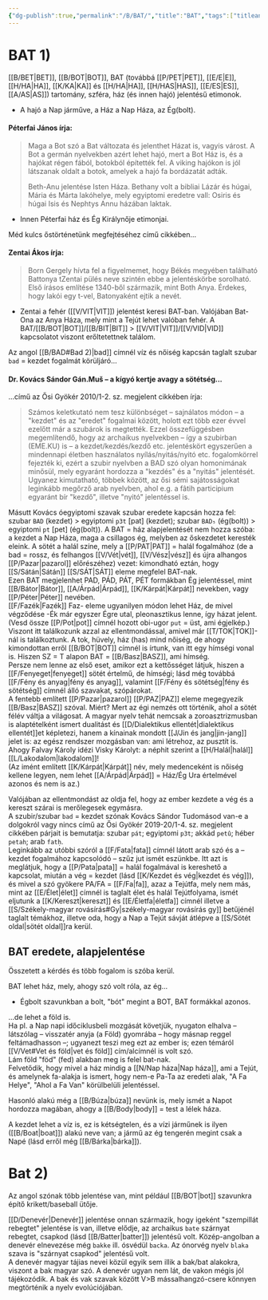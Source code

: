 ```yaml
---
{"dg-publish":true,"permalink":"/B/BAT/","title":"BAT","tags":["titleandheadingonedontmatch","multipleentries","stitched"],"created":"2025-04-30T17:28","updated":"2025-06-28T00:01"}
---
```



# BAT 1)

[[B/BET\|BET]], [[B/BOT\|BOT]], BAT (továbbá [[P/PET\|PET]], [[E/E\|E]], [[H/HA\|HA]], [[K/KA\|KA]] és [[H/HA\|HA]], [[H/HAS\|HAS]], [[E/ES\|ES]], [[A/AS\|AS]]) tartomány, szféra, ház (és innen hajó) jelentésű etimonok.  
- A hajó a Nap járműve, a Ház a Nap Háza, az Ég(bolt).

#### Péterfai János írja:

> Maga a Bot szó a Bat változata és jelenthet Házat is, vagyis várost. A Bot a germán nyelvekben azért lehet hajó, mert a Bot Ház is, és a hajókat régen fából, botokból építették fel. A viking hajókon is jól látszanak oldalt a botok, amelyek a hajó fa bordázatát adták.  
>
> Beth-Anu jelentése Isten Háza. Bethany volt a bibliai Lázár és húgai, Mária és Márta lakóhelye, mely egyiptomi eredetre vall: Osiris és húgai Isis és Nephtys Annu házában laktak.  
- Innen Péterfai ház és Ég Királynője etimonjai.

Méd kulcs őstörténetünk megfejtéséhez című cikkében...  

#### Zentai Ákos írja:  

> Born Gergely hívta fel a figyelmemet, hogy Békés megyében található Battonya tZentai pülés neve szintén ebbe a jelentéskörbe sorolható. Első írásos említése 1340-ből származik, mint Both Anya. Érdekes, hogy lakói egy t-vel, Batonyaként ejtik a nevét.  
- Zentai a fehér ([[V/VIT\|VIT]]) jelentést keresi BAT-ban. Valójában Bat-Ona az Anya Háza, mely mint a Tejút lehet valóban fehér. A BAT/[[B/BOT\|BOT]]/[[B/BIT\|BIT]] > [[V/VIT\|VIT]]/[[V/VID\|VID]] kapcsolatot viszont erőltetettnek találom.

Az angol [[B/BAD#Bad 2)\|bad]] címnél víz és nőiség kapcsán taglalt szubar `bad` = kezdet fogalmát körüljáró...  

#### Dr. Kovács Sándor Gán.Muš – a kígyó kertje avagy a sötétség...

...című az Ősi Gyökér 2010/1-2. sz. megjelent cikkében írja:  
> Számos keletkutató nem tesz különbséget – sajnálatos módon – a "kezdet" és az "eredet" fogalmai között, holott ezt több ezer évvel ezelőtt már a szubárok is megtették. Ezzel összefüggésben megemlítendő, hogy az archaikus nyelvekben – így a szubirban (EME.KU) is – a kezdet/kezdés/kezdő etc. jelentéskört egyszerűen a mindennapi életben használatos nyílás/nyitás/nyitó etc. fogalomkörrel fejezték ki, ezért a szubir nyelvben a BAD szó olyan homonimának minősül, mely egyaránt hordozza a "kezdés" és a "nyitás" jelentését. Ugyanez kimutatható, többek között, az ősi sémi sajátosságokat leginkább megőrző arab nyelvben, ahol e.g. a fâtih participium egyaránt bír "kezdő", illetve "nyitó" jelentéssel is.  

Másutt Kovács óegyiptomi szavak szubar eredete kapcsán hozza fel: szubar `BAD` (kezdet) > egyiptomi `p3t` \[pat\] (kezdet); szubar `BAD₅` (ég(bolt)) > egyiptomi `pt` \[pet\] (ég(bolt)). A BAT = ház alapjelentését nem hozza szóba: a kezdet a Nap Háza, maga a csillagos ég, melyben az őskezdetet keresték eleink. A sötét a halál színe, mely a [[P/PAT\|PAT]] = halál fogalmához (de a bad = rossz, és felhangos [[V/Vét\|vét]], [[V/Vész\|vész]] és újra alhangos [[P/Pazar\|pazarol]] előrészéhez) vezet: kimondható eztán, hogy [[S/Sátán\|Sátán]] [[S/SÁT\|SÁT]] eleme megfelel BAT-nak.  
Ezen BAT megjelenhet PAD, PÁD, PÁT, PÉT formákban Ég jelentéssel, mint [[B/Bátor\|Bátor]], [[A/Árpád\|Árpád]], [[K/Kárpát\|Kárpát]] nevekben, vagy [[P/Péter\|Péter]] nevében.  
[[F/Fazék\|Fazék]] Faz- eleme ugyanilyen módon lehet Ház, de mivel végződése -Ék már egyszer Égre utal, pleonasztikus lenne, így házat jelent. (Vesd össze [[P/Pot\|pot]] címnél hozott obi-ugor `put` = üst, ami égjelkép.)  
Viszont itt találkozunk azzal az ellentmondással, amivel már [[T/TOK\|TOK]]-nál is találkoztunk. A tok, hüvely, ház (has) mind nőiség, de ahogy kimondottan erről [[B/BOT\|BOT]] címnél is írtunk, van itt egy hímségi vonal is. Hiszen SZ = T alapon BAT = [[B/Basz\|BASZ]], ami hímség.  
Persze nem lenne az első eset, amikor ezt a kettősséget látjuk, hiszen a [[F/Fenyeget\|fenyeget]] sötét értelmű, de hímségi; lásd még továbbá [[F/Fény és anyag\|fény és anyag]], valamint [[F/Fény és sötétség\|fény és sötétség]] címnél álló szavakat, szópárokat.  
A fentebb említett [[P/Pazar\|pazarol]] [[P/PAZ\|PAZ]] eleme megegyezik [[B/Basz\|BASZ]] szóval. Miért? Mert az égi nemzés ott történik, ahol a sötét félév váltja a világosat. A magyar nyelv tehát nemcsak a zoroasztrizmusban is alaptételként ismert dualitást és [[D/Dialektikus ellentét\|dialektikus ellentét]]et képletezi, hanem a kínainak mondott [[J/Jin és jang\|jin-jang]] jelet is: az egész rendszer mozgásban van: ami létrehoz, az pusztít is. Ahogy Falvay Károly idézi Visky Károlyt: a néphit szerint a [[H/Halál\|halál]] [[L/Lakodalom\|lakodalom]]!  
(Az imént említett [[K/Kárpát\|Kárpát]] név, mely medenceként is nőiség kellene legyen, nem lehet [[A/Árpád\|Árpád]] = Ház/Ég Ura értelmével azonos és nem is az.)  

Valójában az ellentmondást az oldja fel, hogy az ember kezdete a vég és a kereszt szárai is merőlegesek egymásra.  
A szubir/szubar `bad` = kezdet szónak Kovács Sándor Tudomásod van-e a dolgokról vagy nincs című az Ősi Gyökér 2019-20/1-4. sz. megjelent cikkében párjait is bemutatja: szubar `pát`; egyiptomi `p3t`; akkád `petû`; héber `petah`; arab `fatḥ`.  
Leginkább az utóbbi szóról a [[F/Fata\|fata]] címnél látott arab szó és a – kezdet fogalmához kapcsolódó – szűz jut ismét eszünkbe. Itt azt is meglátjuk, hogy a [[P/Pata\|pata]] = halál fogalmával is kereshető a kapcsolat, miután a vég = kezdet (lásd [[K/Kezdet és vég\|kezdet és vég]]), és mivel a szó gyökere PA/FA = [[F/Fa\|fa]], azaz a Tejútfa, mely nem más, mint az [[E/Élet\|élet]] címnél is taglalt élet és halál Tejútfolyama, ismét eljutunk a [[K/Kereszt\|kereszt]] és [[E/Életfa\|életfa]] címnél illetve a [[S/Székely-magyar rovásírás#Gy\|székely-magyar rovásírás gy]] betűjénél taglalt témákhoz, illetve oda, hogy a Nap a Tejút sávját átlépve a [[S/Sötét oldal\|sötét oldal]]ra kerül.  

## BAT eredete, alapjelentése

Összetett a kérdés és több fogalom is szóba kerül.  

BAT lehet ház, mely, ahogy szó volt róla, az ég...
- Égbolt szavunkban a bolt, "bót" megint a BOT, BAT formákkal azonos.

...de lehet a föld is.  
Ha pl. a Nap napi időciklusbeli mozgását követjük, nyugaton elhalva – látszólag – visszatér anyja (a Föld) gyomrába – hogy másnap reggel feltámadhasson –; ugyanezt teszi meg ezt az ember is; ezen témáról [[V/Vet#Vet és föld\|vet és föld]] cím/alcímnél is volt szó.  
Lám föld "föd" (fed) alakban meg is felel bat-nak.  
Felvetődik, hogy mivel a ház mindig a [[N/Nap háza\|Nap háza]], ami a Tejút, és amelynek fa-alakja is ismert, hogy nem-e Pa-Ta az eredeti alak, "A Fa Helye", "Ahol a Fa Van" körülbelüli jelentéssel.  

Hasonló alakú még a [[B/Búza\|búza]] nevünk is, mely ismét a Napot hordozza magában, ahogy a [[B/Body\|body]] = test a lélek háza.  

A kezdet lehet a víz is, ez is kétségtelen, és a vízi járműnek is ilyen ([[B/Boat\|boat]]) alakú neve van; a jármű az ég tengerén megint csak a Napé (lásd erről még [[B/Bárka\|bárka]]).  

# Bat 2)

Az angol szónak több jelentése van, mint például [[B/BOT\|bot]] szavunkra építő krikett/baseball ütője.  

[[D/Denevér\|Denevér]] jelentése onnan származik, hogy igeként "szempillát rebegtet" jelentése is van, illetve elődje, az archaikus `bate` szárnyat rebegtet, csapkod (lásd [[B/Batter\|batter]]) jelentésű volt. Közép-angolban a denevér elnevezése még `bakke` ill. ósvédül `backa`. Az ónorvég nyelv `blaka` szava is "szárnyat csapkod" jelentésű volt.  
A denevér magyar tájias nevei közül egyik sem illik a bak/bat alakokra, viszont a bak magyar szó. A denevér ugyan nem lát, de vakon mégis jól tájékozódik. A bak és vak szavak között V>B mássalhangzó-csere könnyen megtörténik a nyelv evolúciójában.  
